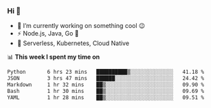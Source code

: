 ### Hi 👋

<!--
**nodejh/nodejh** is a ✨ _special_ ✨ repository because its `README.md` (this file) appears on your GitHub profile.

Here are some ideas to get you started:

- 🔭 I’m currently working on ...
- 🌱 I’m currently learning ...
- 👯 I’m looking to collaborate on ...
- 🤔 I’m looking for help with ...
- 💬 Ask me about ...
- 📫 How to reach me: ...
- 😄 Pronouns: ...
- ⚡ Fun fact: ...
-->

- 🔭 I’m currently working on something cool :wink:
- ⚡ Node.js, Java, Go :thought_balloon:
- 🤖 Serverless, Kubernetes, Cloud Native

📊 **This week I spent my time on**

<!--START_SECTION:waka-->

```txt
Python       6 hrs 23 mins   ██████████▒░░░░░░░░░░░░░░   41.18 %
JSON         3 hrs 47 mins   ██████░░░░░░░░░░░░░░░░░░░   24.42 %
Markdown     1 hr 32 mins    ██▒░░░░░░░░░░░░░░░░░░░░░░   09.90 %
Bash         1 hr 30 mins    ██▒░░░░░░░░░░░░░░░░░░░░░░   09.69 %
YAML         1 hr 28 mins    ██▒░░░░░░░░░░░░░░░░░░░░░░   09.51 %
```

<!--END_SECTION:waka-->


<!--
:traffic_light: **Visitors**

![visitors](https://visitor-badge.glitch.me/badge?page_id=nodejh.nodejh)
-->
